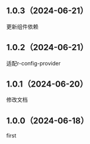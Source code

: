 ## 1.0.3（2024-06-21）
更新组件依赖
## 1.0.2（2024-06-21）
适配r-config-provider
## 1.0.1（2024-06-20）
修改文档
## 1.0.0（2024-06-18）
first
